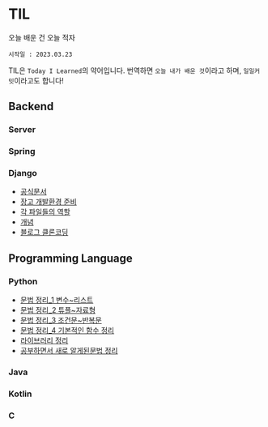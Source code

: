 # TIL
 오늘 배운 건 오늘 적자


`시작일 : 2023.03.23`

TIL은 `Today I Learned`의 약어입니다. 번역하면 `오늘 내가 배운 것`이라고 하며, `일일커밋`이라고도 합니다!

## Backend
### Server
### Spring
### Django
- <a href="https://www.djangoproject.com/">공식문서</a>
- <a href="https://github.com/ohyuchan123/TIL/blob/main/Django/Django%20Preparation/%EC%9E%A5%EA%B3%A0%20%EC%A4%80%EB%B9%84%EA%B3%BC%EC%A0%95.md#%ED%94%84%EB%A1%9C%EC%A0%9D%ED%8A%B8-%EC%83%9D%EC%84%B1%ED%95%98%EA%B8%B0">장고 개발환경 준비</a>
- <a href="https://github.com/ohyuchan123/TIL/blob/main/Django/%EA%B0%81%20%ED%8C%8C%EC%9D%BC%EB%93%A4%20%EC%97%AD%ED%95%A0.md#%EA%B0%81-%ED%8C%8C%EC%9D%BC%EB%93%A4%EC%9D%98-%EC%97%AD%ED%95%A0%EC%9D%84-%EC%A0%95%EB%A6%AC%ED%95%98%EC%98%80%EC%8A%B5%EB%8B%88%EB%8B%A4">각 파일들의 역할</a>
- <a href="https://github.com/ohyuchan123/TIL/tree/main/Django/concept">개념</a>
- <a href="https://github.com/ohyuchan123/Blog">블로그 클론코딩</a>


## Programming Language
### Python
- <a href="https://github.com/ohyuchan123/TIL/blob/main/python/grammer/Python%20%EB%AC%B8%EB%B2%95%20%EC%A0%95%EB%A6%AC(%EC%9E%90%EB%A3%8C%ED%98%95_1).md#python-%EB%AC%B8%EB%B2%95-%EC%A0%95%EB%A6%AC">문법 정리_1 변수~리스트</a>
- <a href="https://github.com/ohyuchan123/TIL/blob/main/python/grammer/Python%20%EB%AC%B8%EB%B2%95%20%EC%A0%95%EB%A6%AC(%EC%9E%90%EB%A3%8C%ED%98%95_2).md#python-%EB%AC%B8%EB%B2%95-%EC%A0%95%EB%A6%AC">문법 정리_2 튜플~자료형</a>
- <a href="https://github.com/ohyuchan123/TIL/blob/main/python/grammer/Python%20%EB%AC%B8%EB%B2%95%20%EC%A0%95%EB%A6%AC(%EC%A0%9C%EC%96%B4%EB%AC%B8).md#python-%EB%AC%B8%EB%B2%95-%EC%A0%95%EB%A6%AC">문법 정리_3 조건문~반복문</a>
- <a href="https://github.com/ohyuchan123/TIL/blob/main/python/grammer/python%20%EB%AC%B8%EB%B2%95%20%EC%A0%95%EB%A6%AC(%ED%95%A8%EC%88%98).md#%EA%B8%B0%EB%B3%B8%EC%A0%81%EC%9C%BC%EB%A1%9C-%EC%9E%90%EC%A3%BC-%EC%82%AC%EC%9A%A9%ED%95%98%EB%8A%94-%EB%82%B4%EC%9E%A5-%ED%95%A8%EC%88%98%EB%93%A4%EC%9D%84-%EC%A0%95%EB%A6%AC%ED%95%98%EC%98%80%EC%8A%B5%EB%8B%88%EB%8B%A4">문법 정리_4 기본적인 함수 정리</a>
- <a href="https://github.com/ohyuchan123/python_grammer">라이브러리 정리</a>
- <a href="https://github.com/ohyuchan123/TIL/tree/main/python/grammer/%EC%83%88%EB%A1%9C%20%EC%95%8C%EA%B2%8C%20%EB%90%9C%20%EB%AC%B8%EB%B2%95">공부하면서 새로 알게된문법 정리</a>
### Java
### Kotlin
### C
